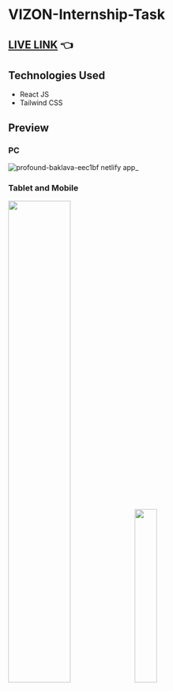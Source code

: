 # VIZON-Internship-Task
## [LIVE LINK](https://profound-baklava-eec1bf.netlify.app/) :point_left:

## Technologies Used
- React JS
- Tailwind CSS

## Preview
### PC
![profound-baklava-eec1bf netlify app_](https://user-images.githubusercontent.com/93703027/198868669-89a3be4a-9682-47c6-98ad-6bed3a7cccca.png)

<!--![127 0 0 1_5173_(Nest Hub Max)](https://user-images.githubusercontent.com/93703027/198867304-3f9bb616-e3ae-40e8-9d8d-429c0328b673.png)-->
### Tablet and Mobile
<p float="left">
 <img src="https://user-images.githubusercontent.com/93703027/198868399-5f9ed9cb-619e-4ee0-a801-c5c5418154fb.png" width="50%" />
  <img src="https://user-images.githubusercontent.com/93703027/198867352-68682d10-52f3-4f44-9ffc-d90f67d536f7.png" width="30%" />
 
</p>

